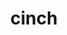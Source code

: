 ---
title: "cinch"
layout: cache
categories: [package, develop]
meta: {"versions": ["master"], "compilers": ["gcc@7.5.0"]}
spec_files: 
 - spec-0.json
spec_names:
 - 'cinch@master%gcc@7.5.0 arch=linux-ubuntu18.04-x86_64'
---